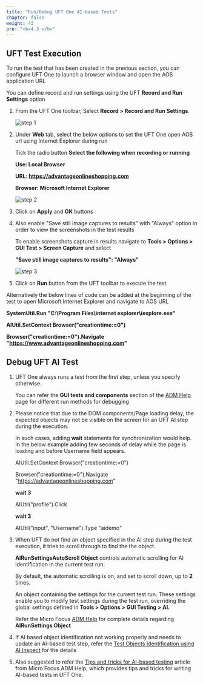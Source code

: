 ```yaml
---
title: "Run/Debug UFT One AI-based Tests"
chapter: false
weight: 43
pre: "<b>4.3 </b>"
---
```


## UFT Test Execution

To run the test that has been created in the previous section, you can configure UFT One to launch a browser window and open the AOS application URL

You can define record and run settings using the UFT **Record and Run Settings** option

1. From the UFT One toolbar, Select **Record > Record and Run Settings**.

	![step 1](/images/40_Create_UFT_AI_Based_Test/RnR_toolbar.png)

2. Under **Web** tab, select the below options to set the UFT One open AOS url using Internet Explorer during run

	Tick the radio button **Select the following when recording or running**

	**Use: Local Browser**

	**URL: https://advantageonlineshopping.com**

	**Browser: Microsoft Internet Explorer**

	![step 2](/images/40_Create_UFT_AI_Based_Test/RnR_settings.png)

3. Click on **Apply** and **OK** buttons

4. Also enable "Save still image captures to results" with "Always" option in order to view the screenshots in the test results

	To enable screenshots capture in results navigate to **Tools > Options > GUI Test > Screen Capture** and select

	**"Save still image captures to results": "Always"**

	![step 3](/images/40_Create_UFT_AI_Based_Test/screen_capture.PNG)

5. Click on **Run** button from the UFT toolbar to execute the test

Alternatively the below lines of code can be added at the beginning of the test to open Microsoft Internet Explorer and navigate to AOS URL

**SystemUtil.Run "C:\Program Files\internet explorer\iexplore.exe"**

**AIUtil.SetContext Browser("creationtime:=0")**

**Browser("creationtime:=0").Navigate "https://www.advantageonlineshopping.com"**

## Debug UFT AI Test

1. UFT One always runs a test from the first step, unless you specify otherwise.

	You can refer the **GUI tests and components** section of the [ADM Help](https://admhelp.microfocus.com/uft/en/15.0-15.0.2/UFT_Help/Content/User_Guide/z_Ch_RunTestAndComps.htm#) page for different run methods for debugging

2. Please notice that due to the DOM components/Page loading delay, the expected objects may not be visible on the screen for an UFT AI step during the execution.

	In such cases, adding **wait** statements for synchronization would help. In the below example adding few seconds of delay while the page is loading and before Username field appears.

	AIUtil.SetContext Browser("creationtime:=0")

	Browser("creationtime:=0").Navigate "https://advantageonlineshopping.com"

	**wait 3**

	AIUtil("profile").Click

	**wait 3**

	AIUtil("input", "Username").Type "aidemo"

3. When UFT do not find an object specified in the AI step during the test execution, it tries to scroll through to find the the object.

	**AIRunSettingsAutoScroll Object** controls automatic scrolling for AI identification in the current test run.

	By default, the automatic scrolling is on, and set to scroll down, up to **2** times.

	An object containing the settings for the current test run. These settings enable you to modify test settings during the test run, overriding the global settings defined in **Tools > Options > GUI Testing > AI.**

	Refer the Micro Focus [ADM Help](https://admhelp.microfocus.com/uft/en/15.0-15.0.2/UFT_Help/Subsystems/OMRHelp/Content/AI/AIPackageLib~AIRunSettings.html?Highlight=AIUtil) for complete details regarding **AIRunSettings Object**

4. If AI based object identification not working properly and needs to update an AI-based test step, refer the [Test Objects Identification using AI Inspect](http://localhost:1313/40_create_uft_ai_based_test/5_ai_inspect.html) for the details

5. Also suggested to refer the [Tips and tricks for AI-based testing](https://admhelp.microfocus.com/uft/en/15.0-15.0.2/UFT_Help/Content/User_Guide/AI-based-testing-tips-and-tricks.htm) article from Micro Focus ADM Help, which provides tips and tricks for writing AI-based tests in UFT One.

